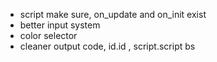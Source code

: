 - script make sure, on_update and on_init exist
- better input system
- color selector
- cleaner output code, id.id , script.script bs